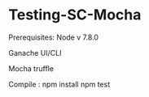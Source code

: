 # Testing-SC-Mocha

Prerequisites:
  Node v 7.8.0
  
  Ganache UI/CLI
  
  Mocha
  truffle
  
 Compile :
  npm install
  npm test
